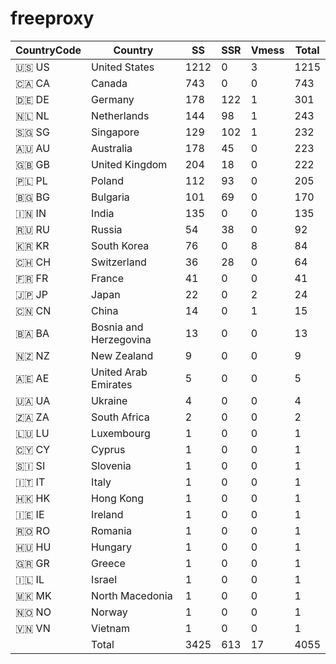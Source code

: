 # freeproxy

|CountryCode|Country|SS|SSR|Vmess|Total|
|  ----  | ----  |  ----  | ----  |  ----  | ----  |
|🇺🇸 US|United States|1212|0|3|1215|
|🇨🇦 CA|Canada|743|0|0|743|
|🇩🇪 DE|Germany|178|122|1|301|
|🇳🇱 NL|Netherlands|144|98|1|243|
|🇸🇬 SG|Singapore|129|102|1|232|
|🇦🇺 AU|Australia|178|45|0|223|
|🇬🇧 GB|United Kingdom|204|18|0|222|
|🇵🇱 PL|Poland|112|93|0|205|
|🇧🇬 BG|Bulgaria|101|69|0|170|
|🇮🇳 IN|India|135|0|0|135|
|🇷🇺 RU|Russia|54|38|0|92|
|🇰🇷 KR|South Korea|76|0|8|84|
|🇨🇭 CH|Switzerland|36|28|0|64|
|🇫🇷 FR|France|41|0|0|41|
|🇯🇵 JP|Japan|22|0|2|24|
|🇨🇳 CN|China|14|0|1|15|
|🇧🇦 BA|Bosnia and Herzegovina|13|0|0|13|
|🇳🇿 NZ|New Zealand|9|0|0|9|
|🇦🇪 AE|United Arab Emirates|5|0|0|5|
|🇺🇦 UA|Ukraine|4|0|0|4|
|🇿🇦 ZA|South Africa|2|0|0|2|
|🇱🇺 LU|Luxembourg|1|0|0|1|
|🇨🇾 CY|Cyprus|1|0|0|1|
|🇸🇮 SI|Slovenia|1|0|0|1|
|🇮🇹 IT|Italy|1|0|0|1|
|🇭🇰 HK|Hong Kong|1|0|0|1|
|🇮🇪 IE|Ireland|1|0|0|1|
|🇷🇴 RO|Romania|1|0|0|1|
|🇭🇺 HU|Hungary|1|0|0|1|
|🇬🇷 GR|Greece|1|0|0|1|
|🇮🇱 IL|Israel|1|0|0|1|
|🇲🇰 MK|North Macedonia|1|0|0|1|
|🇳🇴 NO|Norway|1|0|0|1|
|🇻🇳 VN|Vietnam|1|0|0|1|
||Total|3425|613|17|4055|
